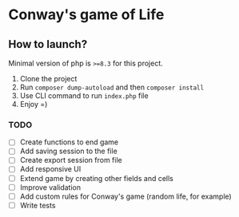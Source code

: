 # Conway's game of Life

## How to launch?
Minimal version of php is `>=8.3` for this project.

1. Clone the project
2. Run `composer dump-autoload` and then `composer install`
3. Use CLI command to run `index.php` file
4. Enjoy =)

### TODO
- [ ] Create functions to end game
- [ ] Add saving session to the file
- [ ] Create export session from file
- [ ] Add responsive UI
- [ ] Extend game by creating other fields and cells
- [ ] Improve validation
- [ ] Add custom rules for Conway's game (random life, for example)
- [ ] Write tests
